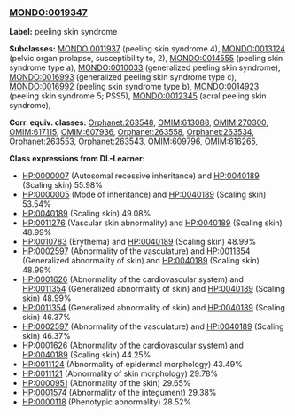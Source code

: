 
### [MONDO:0019347](http://purl.obolibrary.org/obo/MONDO_0019347)
**Label:** peeling skin syndrome

**Subclasses:** [MONDO:0011937](http://purl.obolibrary.org/obo/MONDO_0011937) (peeling skin syndrome 4), [MONDO:0013124](http://purl.obolibrary.org/obo/MONDO_0013124) (pelvic organ prolapse, susceptibility to, 2), [MONDO:0014555](http://purl.obolibrary.org/obo/MONDO_0014555) (peeling skin syndrome type a), [MONDO:0010033](http://purl.obolibrary.org/obo/MONDO_0010033) (generalized peeling skin syndrome), [MONDO:0016993](http://purl.obolibrary.org/obo/MONDO_0016993) (generalized peeling skin syndrome type c), [MONDO:0016992](http://purl.obolibrary.org/obo/MONDO_0016992) (peeling skin syndrome type b), [MONDO:0014923](http://purl.obolibrary.org/obo/MONDO_0014923) (peeling skin syndrome 5; PSS5), [MONDO:0012345](http://purl.obolibrary.org/obo/MONDO_0012345) (acral peeling skin syndrome), 

**Corr. equiv. classes:** [Orphanet:263548](http://www.orpha.net/ORDO/Orphanet_263548), [OMIM:613088](http://purl.obolibrary.org/obo/OMIM_613088), [OMIM:270300](http://purl.obolibrary.org/obo/OMIM_270300), [OMIM:617115](http://purl.obolibrary.org/obo/OMIM_617115), [OMIM:607936](http://purl.obolibrary.org/obo/OMIM_607936), [Orphanet:263558](http://www.orpha.net/ORDO/Orphanet_263558), [Orphanet:263534](http://www.orpha.net/ORDO/Orphanet_263534), [Orphanet:263553](http://www.orpha.net/ORDO/Orphanet_263553), [Orphanet:263543](http://www.orpha.net/ORDO/Orphanet_263543), [OMIM:609796](http://purl.obolibrary.org/obo/OMIM_609796), [OMIM:616265](http://purl.obolibrary.org/obo/OMIM_616265), 

**Class expressions from DL-Learner:**

- [HP:0000007](http://purl.obolibrary.org/obo/HP_0000007) (Autosomal recessive inheritance) and [HP:0040189](http://purl.obolibrary.org/obo/HP_0040189) (Scaling skin) 55.98%
- [HP:0000005](http://purl.obolibrary.org/obo/HP_0000005) (Mode of inheritance) and [HP:0040189](http://purl.obolibrary.org/obo/HP_0040189) (Scaling skin) 53.54%
- [HP:0040189](http://purl.obolibrary.org/obo/HP_0040189) (Scaling skin) 49.08%
- [HP:0011276](http://purl.obolibrary.org/obo/HP_0011276) (Vascular skin abnormality) and [HP:0040189](http://purl.obolibrary.org/obo/HP_0040189) (Scaling skin) 48.99%
- [HP:0010783](http://purl.obolibrary.org/obo/HP_0010783) (Erythema) and [HP:0040189](http://purl.obolibrary.org/obo/HP_0040189) (Scaling skin) 48.99%
- [HP:0002597](http://purl.obolibrary.org/obo/HP_0002597) (Abnormality of the vasculature) and [HP:0011354](http://purl.obolibrary.org/obo/HP_0011354) (Generalized abnormality of skin) and [HP:0040189](http://purl.obolibrary.org/obo/HP_0040189) (Scaling skin) 48.99%
- [HP:0001626](http://purl.obolibrary.org/obo/HP_0001626) (Abnormality of the cardiovascular system) and [HP:0011354](http://purl.obolibrary.org/obo/HP_0011354) (Generalized abnormality of skin) and [HP:0040189](http://purl.obolibrary.org/obo/HP_0040189) (Scaling skin) 48.99%
- [HP:0011354](http://purl.obolibrary.org/obo/HP_0011354) (Generalized abnormality of skin) and [HP:0040189](http://purl.obolibrary.org/obo/HP_0040189) (Scaling skin) 46.37%
- [HP:0002597](http://purl.obolibrary.org/obo/HP_0002597) (Abnormality of the vasculature) and [HP:0040189](http://purl.obolibrary.org/obo/HP_0040189) (Scaling skin) 46.37%
- [HP:0001626](http://purl.obolibrary.org/obo/HP_0001626) (Abnormality of the cardiovascular system) and [HP:0040189](http://purl.obolibrary.org/obo/HP_0040189) (Scaling skin) 44.25%
- [HP:0011124](http://purl.obolibrary.org/obo/HP_0011124) (Abnormality of epidermal morphology) 43.49%
- [HP:0011121](http://purl.obolibrary.org/obo/HP_0011121) (Abnormality of skin morphology) 29.78%
- [HP:0000951](http://purl.obolibrary.org/obo/HP_0000951) (Abnormality of the skin) 29.65%
- [HP:0001574](http://purl.obolibrary.org/obo/HP_0001574) (Abnormality of the integument) 29.38%
- [HP:0000118](http://purl.obolibrary.org/obo/HP_0000118) (Phenotypic abnormality) 28.52%


